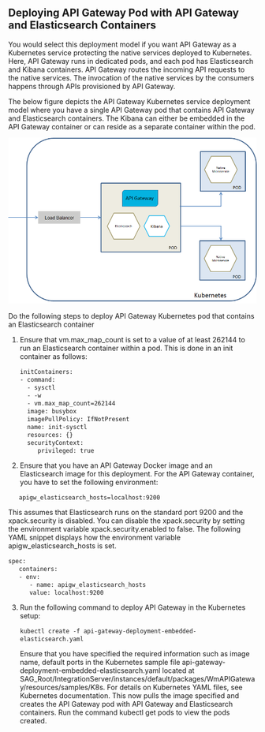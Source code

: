 ## Deploying API Gateway Pod with API Gateway and Elasticsearch Containers

You would select this deployment model if you want API Gateway as a Kubernetes service protecting the native services deployed to Kubernetes. Here, API Gateway runs in dedicated pods, and each pod has Elasticsearch and Kibana containers. API Gateway routes the incoming API requests to the native services. The invocation of the native services by the consumers happens through APIs provisioned by API Gateway.

The below figure depicts the API Gateway Kubernetes service deployment model where you have a single API Gateway pod that contains API Gateway and Elasticsearch containers. The Kibana can either be embedded in the API Gateway container or can reside as a separate container within the pod.

![single_pod_with_gateway_elasticsearch](../images/single_pod_with_gateway_elasticsearch.png)

Do the following steps to deploy API Gateway Kubernetes pod that contains an Elasticsearch container

1. Ensure that vm.max_map_count is set to a value of at least 262144 to run an Elasticsearch container within a pod. This is done in an init container as follows:

    ```
   initContainers:
   - command:
      - sysctl
      - -w
      - vm.max_map_count=262144
      image: busybox
      imagePullPolicy: IfNotPresent
      name: init-sysctl
      resources: {}
      securityContext:
         privileged: true
   ```
   
2. Ensure that you have an API Gateway Docker image and an Elasticsearch image for this deployment. For the API Gateway container, you have to set the following environment:

```
   apigw_elasticsearch_hosts=localhost:9200
```

This assumes that Elasticsearch runs on the standard port 9200 and the xpack.security is disabled. You can disable the xpack.security by setting the environment variable xpack.security.enabled to false. The following YAML snippet displays how the environment variable apigw_elasticsearch_hosts is set.

   ```
   spec:
      containers:
      - env:
         - name: apigw_elasticsearch_hosts
         value: localhost:9200
   ```

3. Run the following command to deploy API Gateway in the Kubernetes setup:

   ```
   kubectl create -f api-gateway-deployment-embedded-elasticsearch.yaml
   ```
   
   Ensure that you have specified the required information such as image name, default ports in the Kubernetes sample file api-gateway-deployment-embedded-elasticsearch.yaml located at SAG_Root/IntegrationServer/instances/default/packages/WmAPIGateway/resources/samples/K8s. For details on Kubernetes YAML files, see Kubernetes documentation. This now pulls the image specified and creates the API Gateway pod with API Gateway and Elasticsearch containers. Run the command kubectl get pods to view the pods created.

